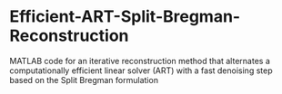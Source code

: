 # Efficient-ART-Split-Bregman-Reconstruction
MATLAB code for an iterative reconstruction method that alternates a computationally efficient linear solver (ART) with a fast denoising step based on the Split Bregman formulation
